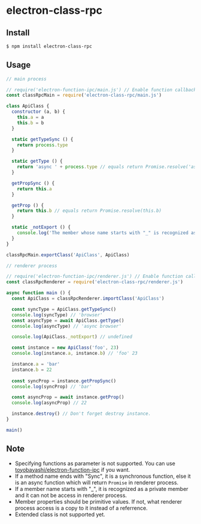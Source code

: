 # electron-class-rpc

## Install

``` bash
$ npm install electron-class-rpc
```

## Usage

```js
// main process

// require('electron-function-ipc/main.js') // Enable function callback
const classRpcMain = require('electron-class-rpc/main.js')

class ApiClass {
  constructor (a, b) {
    this.a = a
    this.b = b
  }

  static getTypeSync () {
    return process.type
  }

  static getType () {
    return 'async ' + process.type // equals return Promise.resolve('async ' + process.type)
  }

  getPropSync () {
    return this.a 
  }

  getProp () {
    return this.b // equals return Promise.resolve(this.b)
  }

  static _notExport () {
    console.log('The member whose name starts with "_" is recognized as a private member and it won\'t be exported.')
  }
}

classRpcMain.exportClass('ApiClass', ApiClass)
```

```js
// renderer process

// require('electron-function-ipc/renderer.js') // Enable function callback
const classRpcRenderer = require('electron-class-rpc/renderer.js')

async function main () {
  const ApiClass = classRpcRenderer.importClass('ApiClass')

  const syncType = ApiClass.getTypeSync()
  console.log(syncType) // 'browser'
  const asyncType = await ApiClass.getType()
  console.log(asyncType) // 'async browser'

  console.log(ApiClass._notExport) // undefined

  const instance = new ApiClass('foo', 23)
  console.log(instance.a, instance.b) // 'foo' 23

  instance.a = 'bar'
  instance.b = 22
  
  const syncProp = instance.getPropSync()
  console.log(syncProp) // 'bar'

  const asyncProp = await instance.getProp()
  console.log(asyncProp) // 22

  instance.destroy() // Don't forget destroy instance.
}

main()
```

## Note

* Specifying functions as parameter is not supported. You can use [toyobayashi/electron-function-ipc](https://github.com/toyobayashi/electron-function-ipc) if you want.
* If a method name ends with "Sync", it is a synchronous function, else it is an async function which will return `Promise` in renderer process.
* If a member name starts with "_", it is recognized as a private member and it can not be access in renderer process.
* Member properties should be primitive values. If not, what renderer process access is a copy to it instead of a referrence.
* Extended class is not supported yet.
